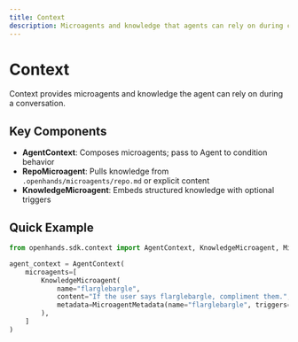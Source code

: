 ```yaml
---
title: Context
description: Microagents and knowledge that agents can rely on during conversations. Provides repository context and structured knowledge.
---
```


# Context

Context provides microagents and knowledge the agent can rely on during a conversation.

## Key Components

- **AgentContext**: Composes microagents; pass to Agent to condition behavior
- **RepoMicroagent**: Pulls knowledge from `.openhands/microagents/repo.md` or explicit content
- **KnowledgeMicroagent**: Embeds structured knowledge with optional triggers

## Quick Example

```python
from openhands.sdk.context import AgentContext, KnowledgeMicroagent, MicroagentMetadata

agent_context = AgentContext(
    microagents=[
        KnowledgeMicroagent(
            name="flarglebargle",
            content="If the user says flarglebargle, compliment them.",
            metadata=MicroagentMetadata(name="flarglebargle", triggers=["flarglebargle"]),
        ),
    ]
)
```